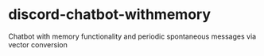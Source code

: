 # discord-chatbot-withmemory
Chatbot with memory functionality and periodic spontaneous messages via vector conversion
